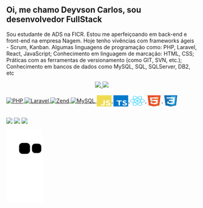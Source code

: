 ## Oi, me chamo Deyvson Carlos, sou desenvolvedor FullStack 

Sou estudante de ADS na FICR. Estou me aperfeiçoando em back-end e front-end na empresa Nagem.
Hoje tenho vivências com frameworks ágeis - Scrum, Kanban.
Algumas linguagens de programação como: PHP, Laravel, React, JavaScript;
Conhecimento em linguagem de marcação: HTML, CSS;
Práticas com as ferramentas de versionamento (como GIT, SVN, etc.);
Conhecimento em bancos de dados como MySQL, SQL, SQLServer, DB2, etc

<div align="center">
  <a href="https://github.com/deyvson-carlos">
  <img height="40%" src="https://github-readme-stats.vercel.app/api?username=deyvson-carlos&show_icons=true&theme=dracula"/>
  <img height="30%" src="https://github-readme-stats.vercel.app/api/top-langs/?username=deyvson-carlos&layout=compact&theme=dracula"/>
</div>
  
<div style="display: inline_block"><br>
  <img align="center" alt="PHP" height="40" width="50" src="https://cdn.jsdelivr.net/gh/devicons/devicon/icons/php/php-original.svg" />
  <img align="center" alt="Laravel" height="30" width="40" src="https://cdn.jsdelivr.net/gh/devicons/devicon/icons/laravel/laravel-plain.svg" />
  <img align="center" alt="Zend" height="40" width="50" src="https://cdn.jsdelivr.net/gh/devicons/devicon/icons/zend/zend-plain.svg" />
  <img align="center" alt="MySQL" height="50" width="60" src="https://cdn.jsdelivr.net/gh/devicons/devicon/icons/mysql/mysql-original-wordmark.svg" />
  <img align="center" alt="Js" height="30" width="40" src="https://raw.githubusercontent.com/devicons/devicon/master/icons/javascript/javascript-plain.svg">
  <img align="center" alt="Ts" height="30" width="40" src="https://raw.githubusercontent.com/devicons/devicon/master/icons/typescript/typescript-plain.svg">
  <img align="center" alt="React" height="30" width="40" src="https://raw.githubusercontent.com/devicons/devicon/master/icons/react/react-original.svg">
  <img align="center" alt="HTML" height="30" width="40" src="https://raw.githubusercontent.com/devicons/devicon/master/icons/html5/html5-original.svg">
  <img align="center" alt="CSS" height="30" width="40" src="https://raw.githubusercontent.com/devicons/devicon/master/icons/css3/css3-original.svg">
</div>
  
  ##
 
<div> 
  <a href="https://instagram.com/dk_dayvson_" target="_blank"><img src="https://img.shields.io/badge/-Instagram-%23E4405F?style=for-the-badge&logo=instagram&logoColor=white" target="_blank"></a>
  <a href="https://www.linkedin.com/in/deyvson-carlos/" target="_blank"><img src="https://img.shields.io/badge/-LinkedIn-%230077B5?style=for-the-badge&logo=linkedin&logoColor=white" target="_blank"></a> 
  <a href = "mailto:deyvsoncarlos92@gmail.com"><img src="https://img.shields.io/badge/-Gmail-%23333?style=for-the-badge&logo=gmail&logoColor=white" target="_blank"></a>
 
  ![Snake animation](https://github.com/rafaballerini/rafaballerini/blob/output/github-contribution-grid-snake.svg)
 
</div>
